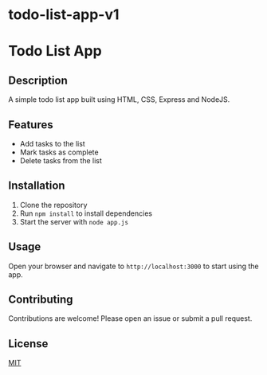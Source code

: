 # todo-list-app-v1

# Todo List App

## Description
A simple todo list app built using HTML, CSS, Express and NodeJS.

## Features
- Add tasks to the list
- Mark tasks as complete
- Delete tasks from the list

## Installation
1. Clone the repository
2. Run `npm install` to install dependencies
3. Start the server with `node app.js`

## Usage
Open your browser and navigate to `http://localhost:3000` to start using the app.

## Contributing
Contributions are welcome! Please open an issue or submit a pull request.

## License
[MIT](https://opensource.org/licenses/MIT)

